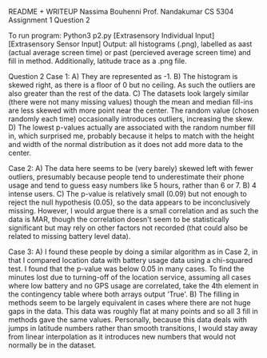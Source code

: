 README + WRITEUP
Nassima Bouhenni
Prof. Nandakumar
CS 5304
Assignment 1 Question 2

To run program: Python3 p2.py [Extrasensory Individual Input] [Extrasensory Sensor Input]
Output: all histograms (.png), labelled as aast (actual average screen time) or past (percieved average screen time) and fill in method. Additionally, latitude trace as a .png file.

Question 2
Case 1:
A) They are represented as -1.
B) The histogram is skewed right, as there is a floor of 0 but no ceiling. As such the outliers are also
greater than the rest of the data.
C) The datasets look largely similar (there were not many missing values) though the mean and median fill-ins are less skewed with more point near the center. The random value (chosen randomly each time) occasionally introduces outliers, increasing the skew.
D) The lowest p-values actually are associated with the random number fill in, which surprised me, 
probably because it helps to match with the height and width of the normal distribution as it does
not add more data to the center.

Case 2:
A) The data here seems to be (very barely) skewed left with fewer outliers, presumably because people tend to underestimate
their phone usage and tend to guess easy numbers like 5 hours, rather than 6 or 7.
B) 4 intense users.
C) The p-value is relatively small (0.09) but not enough to reject the null hypothesis (0.05), so the data appears to be inconclusively missing. However, I would argue there is a small correlation
and as such the data is MAR, though the correlation doesn't seem to be statistically significant but may rely on other factors not recorded (that could also be related to missing battery level data).

Case 3:
A) I found these people by doing a similar algorithm as in Case 2, in that I compared location data
with battery usage data using a chi-squared test. I found that the p-value was below 0.05 in many cases. To find the minutes lost due to turning-off of the location service, assuming all cases where low battery and no GPS usage are correlated, take the 4th element in the contingency table where both arrays output 'True'. 
B) The filling in methods seem to be largely equivalent in cases where there are not huge gaps in the data. This data was roughly flat at many points and so all 3 fill in methods gave the same values. Personally, because this data deals with jumps in latitude numbers rather than smooth transitions, I would stay away from linear interpolation as it introduces new numbers that would not normally be in the dataset.

